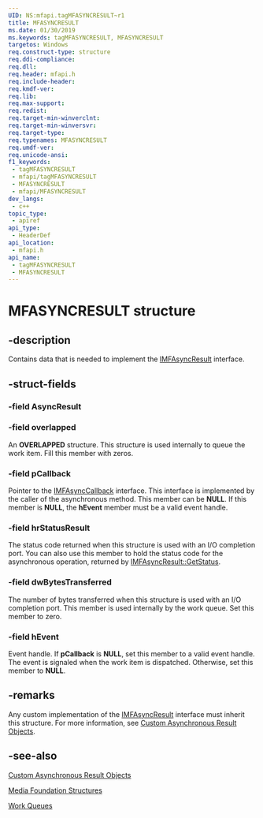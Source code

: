 ```yaml
---
UID: NS:mfapi.tagMFASYNCRESULT~r1
title: MFASYNCRESULT
ms.date: 01/30/2019
ms.keywords: tagMFASYNCRESULT, MFASYNCRESULT
targetos: Windows
req.construct-type: structure
req.ddi-compliance: 
req.dll: 
req.header: mfapi.h
req.include-header: 
req.kmdf-ver: 
req.lib: 
req.max-support: 
req.redist: 
req.target-min-winverclnt: 
req.target-min-winversvr: 
req.target-type: 
req.typenames: MFASYNCRESULT
req.umdf-ver: 
req.unicode-ansi: 
f1_keywords:
 - tagMFASYNCRESULT
 - mfapi/tagMFASYNCRESULT
 - MFASYNCRESULT
 - mfapi/MFASYNCRESULT
dev_langs:
 - c++
topic_type:
 - apiref
api_type:
 - HeaderDef
api_location:
 - mfapi.h
api_name:
 - tagMFASYNCRESULT
 - MFASYNCRESULT
---
```


# MFASYNCRESULT structure


## -description

Contains data that is needed to implement the <a href="/windows/desktop/api/mfobjects/nn-mfobjects-imfasyncresult">IMFAsyncResult</a> interface.

## -struct-fields

### -field AsyncResult

### -field overlapped

An <b>OVERLAPPED</b> structure. 
This structure is used internally to queue the work item. 
Fill this member with zeros.

### -field pCallback

Pointer to the <a href="/windows/desktop/api/mfobjects/nn-mfobjects-imfasynccallback">IMFAsyncCallback</a> interface. 
This interface is implemented by the caller of the asynchronous method. 
This member can be <b>NULL</b>. If this member is <b>NULL</b>, the <b>hEvent</b> member must be a valid event handle.

### -field hrStatusResult

The status code returned when this structure is used with an I/O completion port. 
You can also use this member to hold the status code for the asynchronous operation, returned by <a href="/windows/desktop/api/mfobjects/nf-mfobjects-imfasyncresult-getstatus">IMFAsyncResult::GetStatus</a>.

### -field dwBytesTransferred

The number of bytes transferred when this structure is used with an I/O completion port. 
This member is used internally by the work queue. Set this member to zero.

### -field hEvent

Event handle. If <b>pCallback</b> is <b>NULL</b>, set this member to a valid event handle. 
The event is signaled when the work item is dispatched. Otherwise, set this member to <b>NULL</b>.

## -remarks

Any custom implementation of the <a href="/windows/desktop/api/mfobjects/nn-mfobjects-imfasyncresult">IMFAsyncResult</a> interface must inherit this structure. 
For more information, see <a href="/windows/desktop/medfound/custom-asynchronous-result-objects">Custom Asynchronous Result Objects</a>.

## -see-also

<a href="/windows/desktop/medfound/custom-asynchronous-result-objects">Custom Asynchronous Result Objects</a>

<a href="/windows/desktop/medfound/media-foundation-structures">Media Foundation Structures</a>

<a href="/windows/desktop/medfound/work-queues">Work Queues</a>